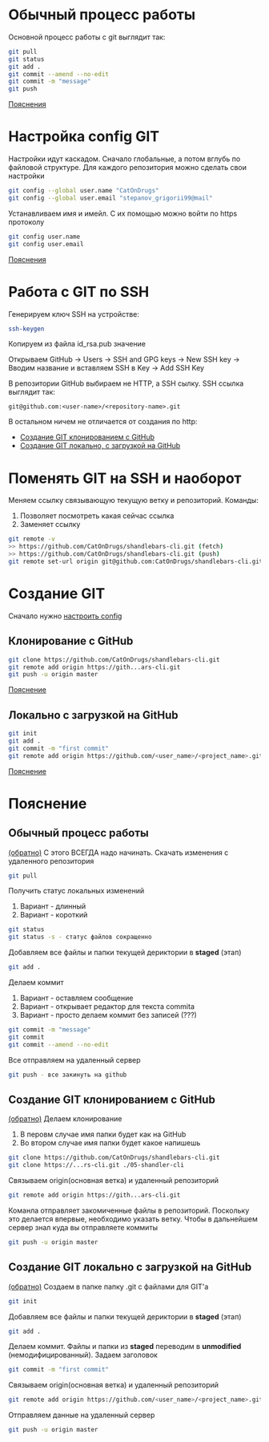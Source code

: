 # Обычный процесс работы
[usualProccess]: #обычный-процесс-работы

Основной процесс работы с git выглядит так:
````bash
git pull
git status
git add .
git commit --amend --no-edit
git commit -m "message"
git push
````

[Пояснения][ex_usualProccess]

# Настройка config GIT
[configGIT]: #настройка-config-GIT

Настройки идут каскадом. Сначало глобальные, а потом вглубь по файловой структуре. Для каждого репозитория можно сделать свои настройки

````bash
git config --global user.name "CatOnDrugs"
git config --global user.email "stepanov_grigorii99@mail"
````

Устанавливаем имя и имейл. С их помощью можно войти по https протоколу

````bash
git config user.name
git config user.email
````

[Пояснения][ex_cloneRemote]

# Работа с GIT по SSH
[gitSSH]: #работа-с-git-по-ssh

Генерируем ключ SSH на устройстве:
````bash
ssh-keygen
````
Копируем из файла id_rsa.pub значение

Открываем GitHub -> Users -> SSH and GPG keys -> New SSH key -> Вводим название и вставляем SSH в Key -> Add SSH Key

В репозитории GitHub выбираем не HTTP, а SSH сылку. SSH ссылка выглядит так:

````bush
git@github.com:<user-name>/<repository-name>.git
````

В остальном ничем не отличается от создания по http:
- [Создание GIT клонированием с GitHub][cloneRemote]
- [Создание GIT локально, с загрузкой на GitHub][gitLocal]

Поменять GIT на SSH и наоборот
========
[changeRemoteType]: #работа-с-git-по-ssh

Меняем ссылку связывающую текущую ветку и репозиторий. Команды:
1. Позволяет посмотреть какая сейчас ссылка
1. Заменяет ссылку

````bash
git remote -v
>> https://github.com/CatOnDrugs/shandlebars-cli.git (fetch)
>> https://github.com/CatOnDrugs/shandlebars-cli.git (push)
git remote set-url origin git@github.com:CatOnDrugs/shandlebars-cli.git
````

# Создание GIT

Сначало нужно [настроить config][configGIT]

## Клонирование с GitHub
[cloneRemote]: #клонирование-с-github

````bash
git clone https://github.com/CatOnDrugs/shandlebars-cli.git
git remote add origin https://gith...ars-cli.git
git push -u origin master
````
[Пояснение][ex_cloneRemote]
## Локально с загрузкой на GitHub
[gitLocal]: #локально-с-загрузкой-на-github

````bash
git init
git add .
git commit -m "first commit"
git remote add origin https://github.com/<user_name>/<project_name>.git
````

[Пояснение][ex_gitLocal]

# Пояснение
## Обычный процесс работы 
[ex_usualProccess]: #обычный-процесс-работы

[(обратно)][usualProccess]
С этого ВСЕГДА надо начинать. Скачать изменения с удаленного репозитория

````bash
git pull
````

Получить статус локальных изменений
1. Вариант - длинный
1. Вариант - короткий

````bash
git status
git status -s - статус файлов сокращенно
````

Добавляем все файлы и папки текущей дериктории в __staged__ (этап)

````bash
git add .
````

Делаем коммит
1. Вариант - оставляем сообщение
1. Вариант - открывает редактор для текста commita
1. Вариант - просто делаем коммит без записей (???)
````bash
git commit -m "message"
git commit
git commit --amend --no-edit
````

Все отправляем на удаленный сервер
````bash
git push - все закинуть на github
````

## Создание GIT клонированием с GitHub
[ex_cloneRemote]: #создание-git-клонированием-с-github

[(обратно)][cloneRemote] Делаем клонирование
1. В перовм случае имя папки будет как на GitHub
1. Во втором случае имя папки будет какое напишешь

````bash
git clone https://github.com/CatOnDrugs/shandlebars-cli.git
git clone https://...rs-cli.git ./05-shandler-cli
````

Связываем origin(основная ветка) и удаленный репозиторий
````bash
git remote add origin https://gith...ars-cli.git
````

Команла отправляет закомиченные файлы в репозиторий. Поскольку это делается впервые, необходимо указать ветку. Чтобы в дальнейшем сервер знал куда вы отправляете коммиты
````bash
git push -u origin master
````

## Создание GIT локально с загрузкой на GitHub
[ex_gitLocal]: #создание-git-локально-с-загрузкой-на-github

[(обратно)][gitLocal]
Создаем в папке папку .git с файлами для GIT'а

````bash
git init
````

Добавляем все файлы и папки текущей дериктории в __staged__ (этап)

````bash
git add .
````

Делаем коммит. Файлы и папки из __staged__ переводим в __unmodified__ (немодифицированный). Задаем заголовок

````bash
git commit -m "first commit"
````

Связываем origin(основная ветка) и удаленный репозиторий

````bash
git remote add origin https://github.com/<user_name>/<project_name>.git
````

Отправляем данные на удаленный сервер

````bash
git push -u origin master
````
